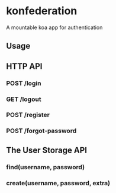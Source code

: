 # konfederation

A mountable koa app for authentication

## Usage

## HTTP API

### POST /login

### GET /logout

### POST /register

### POST /forgot-password

## The User Storage API

### find(username, password)

### create(username, password, extra)

